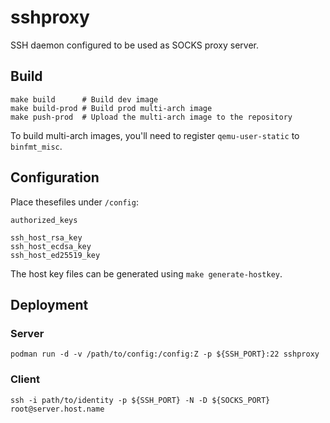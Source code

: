 sshproxy
========

SSH daemon configured to be used as SOCKS proxy server.

Build
-----

    make build      # Build dev image
    make build-prod # Build prod multi-arch image
    make push-prod  # Upload the multi-arch image to the repository

To build multi-arch images, you'll need to register `qemu-user-static` to
`binfmt_misc`.

Configuration
-------------

Place thesefiles under `/config`:

    authorized_keys

    ssh_host_rsa_key
    ssh_host_ecdsa_key
    ssh_host_ed25519_key

The host key files can be generated using `make generate-hostkey`.


Deployment
----------

### Server

    podman run -d -v /path/to/config:/config:Z -p ${SSH_PORT}:22 sshproxy


### Client

    ssh -i path/to/identity -p ${SSH_PORT} -N -D ${SOCKS_PORT} root@server.host.name


